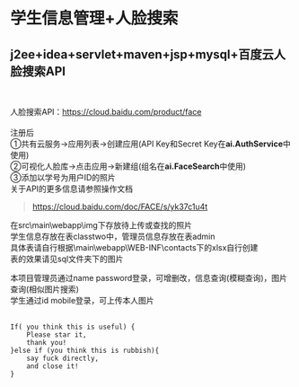 # 学生信息管理+人脸搜索
<h2>j2ee+idea+servlet+maven+jsp+mysql+百度云人脸搜索API</h2><br>

人脸搜索API：https://cloud.baidu.com/product/face<br><br>
注册后  <br>
①共有云服务->应用列表->创建应用(API Key和Secret Key在<strong>ai.AuthService</strong>中使用)<br>
②可视化人脸库->点击应用->新建组(组名在<strong>ai.FaceSearch</strong>中使用)<br>
③添加以学号为用户ID的照片<br>
关于API的更多信息请参照操作文档
>https://cloud.baidu.com/doc/FACE/s/yk37c1u4t

在src\main\webapp\img下存放待上传或查找的照片<br>
学生信息存放在表classtwo中，管理员信息存放在表admin<br>
具体表请自行根据\main\webapp\WEB-INF\contacts下的xlsx自行创建<br>
表的效果请见sql文件夹下的图片<br>

本项目管理员通过name password登录，可增删改，信息查询(模糊查询)，图片查询(相似图片搜索)<br>
学生通过id mobile登录，可上传本人图片<br>
<br>


    If( you think this is useful) {
        Please star it,
        thank you!
    }else if (you think this is rubbish){
        say fuck directly,
        and close it!
    }
